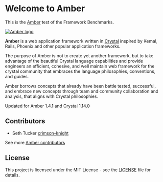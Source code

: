 # Welcome to Amber

This is the [Amber](https://amberframework.org) test of the Framework Benchmarks.

[![Amber logo](https://i.imgur.com/NEodgHV.png)](https://amberframework.org)

**Amber** is a web application framework written in [Crystal](http://www.crystal-lang.org) inspired by Kemal, Rails, Phoenix and other popular application frameworks.

The purpose of Amber is not to create yet another framework, but to take advantage of the beautiful Crystal language capabilities and provide engineers an efficient, cohesive, and well maintain web framework for the crystal community that embraces the language philosophies, conventions, and guides.

Amber borrows concepts that already have been battle tested, successful, and embrace new concepts through team and community collaboration and analysis, that aligns with Crystal philosophies.

Updated for Amber 1.4.1 and Crystal 1.14.0

## Contributors
- Seth Tucker [crimson-knight](https://github.com/crimson-knight)

See more [Amber contributors](https://github.com/amberframework/amber/graphs/contributors)

## License

This project is licensed under the MIT License - see the [LICENSE](LICENSE) file for details.

